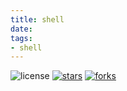 ```yaml
---
title: shell
date: 
tags:
- shell
---
```

![license](https://img.shields.io/packagist/l/doctrine/orm.svg)
[![stars](https://img.shields.io/github/stars/luvx21/shell.svg?style=flat&label=Star)](https://github.com/luvx21/shell/stargazers)
[![forks](https://img.shields.io/github/forks/luvx21/shell.svg?style=flat&label=Fork)](https://github.com/luvx21/shell/fork)
<!-- TOC -->


<!-- /TOC -->
